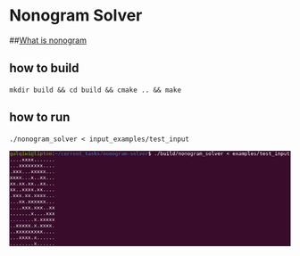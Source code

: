 # Nonogram Solver

##[What is nonogram](https://en.wikipedia.org/wiki/Nonogram)

## how to build
```
mkdir build && cd build && cmake .. && make
```

## how to run
```
./nonogram_solver < input_examples/test_input
```

![solution](./solved.png)